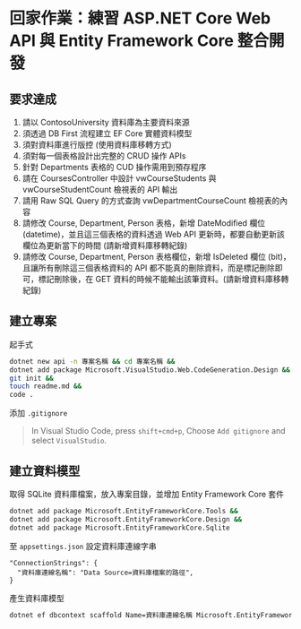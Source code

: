 # 回家作業：練習 ASP․NET Core Web API 與 Entity Framework Core 整合開發

## 要求達成

1. 請以 ContosoUniversity 資料庫為主要資料來源
1. 須透過 DB First 流程建立 EF Core 實體資料模型
1. 須對資料庫進行版控 (使用資料庫移轉方式)
1. 須對每一個表格設計出完整的 CRUD 操作 APIs
1. 針對 Departments 表格的 CUD 操作需用到預存程序
1. 請在 CoursesController 中設計 vwCourseStudents 與 vwCourseStudentCount 檢視表的 API 輸出
1. 請用 Raw SQL Query 的方式查詢 vwDepartmentCourseCount 檢視表的內容
1. 請修改 Course, Department, Person 表格，新增 DateModified 欄位(datetime)，並且這三個表格的資料透過 Web API 更新時，都要自動更新該欄位為更新當下的時間 (請新增資料庫移轉紀錄)
1. 請修改 Course, Department, Person 表格欄位，新增 IsDeleted 欄位 (bit)，且讓所有刪除這三個表格資料的 API 都不能真的刪除資料，而是標記刪除即可，標記刪除後，在 GET 資料的時候不能輸出該筆資料。(請新增資料庫移轉紀錄)

## 建立專案

起手式

```bash
dotnet new api -n 專案名稱 && cd 專案名稱 &&
dotnet add package Microsoft.VisualStudio.Web.CodeGeneration.Design &&
git init &&
touch readme.md &&
code .
```

添加 `.gitignore`

> In Visual Studio Code, press `shift+cmd+p`, Choose `Add gitignore` and select `VisualStudio`.

## 建立資料模型

取得 SQLite 資料庫檔案，放入專案目錄，並增加 Entity Framework Core 套件

```bash
dotnet add package Microsoft.EntityFrameworkCore.Tools &&
dotnet add package Microsoft.EntityFrameworkCore.Design &&
dotnet add package Microsoft.EntityFrameworkCore.Sqlite
```

至 `appsettings.json` 設定資料庫連線字串

```jsonc
"ConnectionStrings": {
  "資料庫連線名稱": "Data Source=資料庫檔案的路徑",
}
```

產生資料庫模型

```bash
dotnet ef dbcontext scaffold Name=資料庫連線名稱 Microsoft.EntityFrameworkCore.Sqlite --output-dir Models
```
